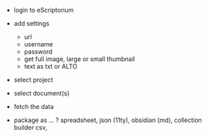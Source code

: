 
- login to eScriptorium 
- add settings
  - url 
  - username
  - password
  - get full image, large or small thumbnail 
  - text as txt or ALTO
- select project
- select document(s)

- fetch the data

- package as ... ? spreadsheet, json (11ty), obsidian (md), collection builder csv,


